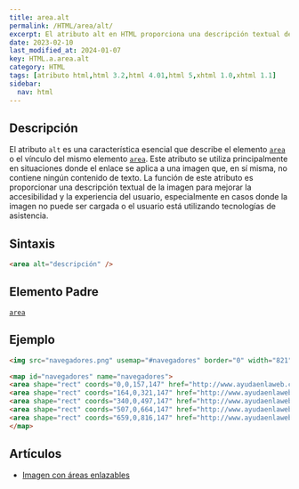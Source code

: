 ```yaml
---
title: area.alt
permalink: /HTML/area/alt/
excerpt: El atributo alt en HTML proporciona una descripción textual de una imagen o enlace de imagen para mejorar la accesibilidad y experiencia del usuario.
date: 2023-02-10
last_modified_at: 2024-01-07
key: HTML.a.area.alt
category: HTML
tags: [atributo html,html 3.2,html 4.01,html 5,xhtml 1.0,xhtml 1.1]
sidebar:
  nav: html
---
```


## Descripción


El atributo `alt` es una característica esencial que describe el elemento [`area`](https://www.w3api.com/HTML/area/) o el vínculo del mismo elemento [`area`](https://www.w3api.com/HTML/area/). Este atributo se utiliza principalmente en situaciones donde el enlace se aplica a una imagen que, en sí misma, no contiene ningún contenido de texto. La función de este atributo es proporcionar una descripción textual de la imagen para mejorar la accesibilidad y la experiencia del usuario, especialmente en casos donde la imagen no puede ser cargada o el usuario está utilizando tecnologías de asistencia.


## Sintaxis


```html
<area alt="descripción" />
```


## Elemento Padre


[`area`](https://www.w3api.com/HTML/area/)


## Ejemplo


```html
<img src="navegadores.png" usemap="#navegadores" border="0" width="821" height="152" alt="Navegadores" />

<map id="navegadores" name="navegadores">
<area shape="rect" coords="0,0,157,147" href="http://www.ayudaenlaweb.com/navegadores/que-es-internet-explorer/" alt="Internet Explorer" title="Internet Explorer"    />
<area shape="rect" coords="164,0,321,147" href="http://www.ayudaenlaweb.com/navegadores/que-es-firefox/" alt="Firefox" title="Firefox"    />
<area shape="rect" coords="340,0,497,147" href="http://www.ayudaenlaweb.com/navegadores/que-es-google-chrome/" alt="Google Chrome" title="Google Chrome"    />
<area shape="rect" coords="507,0,664,147" href="http://www.ayudaenlaweb.com/navegadores/que-es-safari/" alt="Safari" title="Safari"    />
<area shape="rect" coords="659,0,816,147" href="http://www.ayudaenlaweb.com/navegadores/que-es-opera/" alt="Opera" title="Opera"    />
</map>
```


## Artículos

- [Imagen con áreas enlazables](http://lineadecodigo.com/html/imagen-con-areas-enlazables/)
